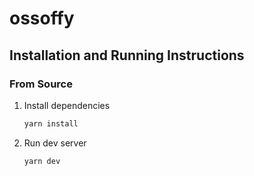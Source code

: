 # ossoffy

## Installation and Running Instructions

### From Source

1. Install dependencies
    ```bash
    yarn install
    ```

2. Run dev server
    ```bash
    yarn dev
    ```
